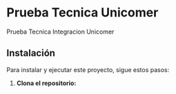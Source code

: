 # Prueba Tecnica Unicomer
Prueba Tecnica Integracion Unicomer
## Instalación

Para instalar y ejecutar este proyecto, sigue estos pasos:
1. **Clona el repositorio:**
